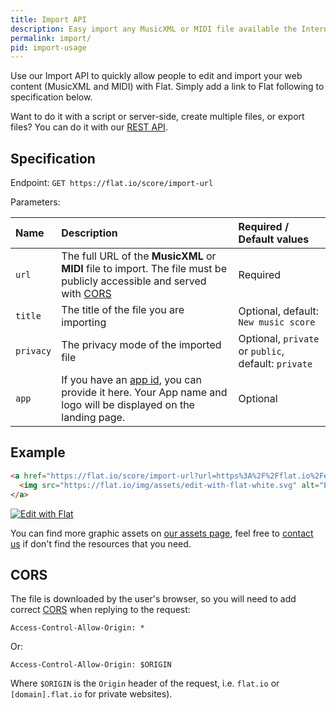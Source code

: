 ```yaml
---
title: Import API
description: Easy import any MusicXML or MIDI file available the Internet
permalink: import/
pid: import-usage
---
```


Use our Import API to quickly allow people to edit and import your web content (MusicXML and MIDI) with Flat. Simply add a link to Flat following to specification below.

Want to do it with a script or server-side, create multiple files, or export files? You can do it with our [REST API](../api/).

## Specification

Endpoint: ```GET https://flat.io/score/import-url```

Parameters:

| Name | Description | Required / Default values |
|:-----|:------------|:--------|
| `url` | The full URL of the **MusicXML** or **MIDI** file to import. The file must be publicly accessible and served with [CORS](#cors) | Required |
| `title` | The title of the file you are importing | Optional, default: `New music score` |
| `privacy` | The privacy mode of the imported file | Optional, `private` or `public`, default: `private` |
| `app` | If you have an [app id](https://flat.io/developers/apps), you can provide it here. Your App name and logo will be displayed on the landing page. | Optional |

## Example

```html
<a href="https://flat.io/score/import-url?url=https%3A%2F%2Fflat.io%2Fexamples%2Fhello-world.xml&title=Hello%20World">
  <img src="https://flat.io/img/assets/edit-with-flat-white.svg" alt="Edit with Flat">
</a>
````

<a href="https://flat.io/score/import-url?url=https%3A%2F%2Fflat.io%2Fexamples%2Fhello-world.xml&title=Hello%20World">
  <img src="https://flat.io/img/assets/edit-with-flat-white.svg" alt="Edit with Flat" style="border:0">
</a>

You can find more graphic assets on [our assets page](../graphic-assets), feel free to [contact us](mailto:developers@flat.io) if don't find the resources that you need.

## CORS

The file is downloaded by the user's browser, so you will need to add correct [CORS](https://developer.mozilla.org/en-US/docs/Web/HTTP/Access_control_CORS) when replying to the request:

```
Access-Control-Allow-Origin: *
```

Or:

```
Access-Control-Allow-Origin: $ORIGIN
```

Where `$ORIGIN` is the `Origin` header of the request, i.e. `flat.io` or `[domain].flat.io` for private websites).
